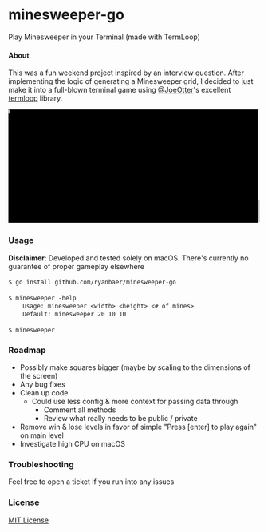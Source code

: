 # minesweeper-go
Play Minesweeper in your Terminal (made with TermLoop)

#### About

This was a fun weekend project inspired by an interview question.
After implementing the logic of generating a Minesweeper grid, I decided to just make it into a full-blown terminal game using
[@JoeOtter](https://github.com/JoelOtter)'s excellent [termloop](https://github.com/JoelOtter/termloop) library.

![](https://github.com/ryanbaer/minesweeper-go/blob/master/images/preview.gif?raw=true)




### Usage
**Disclaimer**: Developed and tested solely on macOS. There's currently no guarantee of proper gameplay elsewhere
```
$ go install github.com/ryanbaer/minesweeper-go

$ minesweeper -help
	Usage: minesweeper <width> <height> <# of mines>
	Default: minesweeper 20 10 10

$ minesweeper
```

### Roadmap
- Possibly make squares bigger (maybe by scaling to the dimensions of the screen)
- Any bug fixes
- Clean up code
  - Could use less config & more context for passing data through
	- Comment all methods
	- Review what really needs to be public / private
- Remove win & lose levels in favor of simple "Press [enter] to play again" on main level
- Investigate high CPU on macOS

### Troubleshooting
Feel free to open a ticket if you run into any issues


### License

[MIT License](https://github.com/ryanbaer/minesweeper-go/blob/master/LICENSE/)
